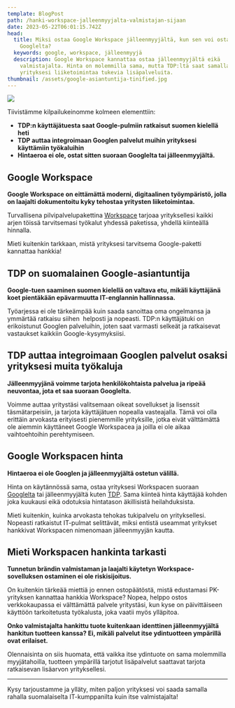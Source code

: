 ```yaml
---
template: BlogPost
path: /hanki-workspace-jalleenmyyjalta-valmistajan-sijaan
date: 2023-05-22T06:01:15.742Z
head:
  title: Miksi ostaa Google Workspace jälleenmyyjältä, kun sen voi ostaa suoraan
    Googlelta?
  keywords: google, workspace, jälleenmyyjä
  description: Google Workspace kannattaa ostaa jälleenmyyjältä eikä
    valmistajalta. Hinta on molemmilla sama, mutta TDP:ltä saat samalla hinnalla
    yrityksesi liiketoimintaa tukevia lisäpalveluita.
thumbnail: /assets/google-asiantuntija-tinified.jpg
---
```

![](/assets/google-asiantuntija-tinified.jpg)

T﻿iivistämme kilpailukeinomme kolmeen elementtiin:
* **TDP:n käyttäjätuesta saat Google-pulmiin ratkaisut suomen kielellä heti**
* **TDP auttaa integroimaan Googlen palvelut muihin yrityksesi käyttämiin työkaluihin**
* **Hintaeroa ei ole, ostat sitten suoraan Googlelta tai jälleenmyyjältä.**

## G﻿oogle Workspace

**Google Workspace on eittämättä moderni, digitaalinen työympäristö, jolla on laajalti dokumentoitu kyky tehostaa yritysten liiketoimintaa.**  

Turvallisena pilvipalvelupakettina [Workspace](https://www.tdp.fi/ohjelmistot/google-workspace) tarjoaa yrityksellesi kaikki arjen töissä tarvitsemasi työkalut yhdessä paketissa, yhdellä kiinteällä hinnalla.

Mieti kuitenkin tarkkaan, mistä yrityksesi tarvitsema Google-paketti kannattaa hankkia! 

## TDP on suomalainen Google-asiantuntija

**Google-tuen saaminen suomen kielellä on valtava etu, mikäli käyttäjänä koet pientäkään epävarmuutta IT-englannin hallinnassa.**

Työarjessa ei ole tärkeämpää kuin saada sanoittaa oma ongelmansa ja ymmärtää ratkaisu siihen  helposti ja nopeasti. TDP:n käyttäjätuki on erikoistunut Googlen palveluihin, joten saat varmasti selkeät ja ratkaisevat vastaukset kaikkiin Google-kysymyksiisi. 

## TDP auttaa integroimaan Googlen palvelut osaksi yrityksesi muita työkaluja

**Jälleenmyyjänä voimme tarjota henkilökohtaista palvelua ja ripeää neuvontaa, jota et saa suoraan Googlelta.** 

Voimme auttaa yritystäsi valitsemaan oikeat sovellukset ja lisenssit täsmätarpeisiin, ja tarjota käyttäjätuen nopealla vasteajalla. Tämä voi olla erittäin arvokasta erityisesti pienemmille yrityksille, jotka eivät välttämättä ole aiemmin käyttäneet Google Workspacea ja joilla ei ole aikaa vaihtoehtoihin perehtymiseen.

## Google Workspacen hinta

**Hintaeroa ei ole Googlen ja jälleenmyyjältä ostetun välillä.**

Hinta on käytännössä sama, ostaa yrityksesi Workspacen suoraan [Googlelta](https://workspace.google.com/pricing.html) tai jälleenmyyjältä kuten [TDP](https://www.tdp.fi/ohjelmistot/google-workspace). Sama kiinteä hinta käyttäjää kohden joka kuukausi eikä odotuksia hintatason äkillisistä heilahduksista.

Mieti kuitenkin, kuinka arvokasta tehokas tukipalvelu on yrityksellesi. Nopeasti ratkaistut IT-pulmat selittävät, miksi entistä useammat yritykset hankkivat Workspacen nimenomaan jälleenmyyjän kautta.

## Mieti Workspacen hankinta tarkasti

**Tunnetun brändin valmistaman ja laajalti käytetyn Workspace-sovelluksen ostaminen ei ole riskisijoitus.**

On kuitenkin tärkeää miettiä jo ennen ostopäätöstä, mistä edustamasi PK-yrityksen kannattaa hankkia Workspace? Nopea, helppo ostos verkkokaupassa ei välttämättä palvele yritystäsi, kun kyse on päivittäiseen käyttöön tarkoitetusta työkalusta, joka vaatii myös ylläpitoa. 

**Onko valmistajalta hankittu tuote kuitenkaan identtinen jälleenmyyjältä hankitun tuotteen kanssa? Ei, mikäli palvelut itse ydintuotteen ympärillä ovat erilaiset.**

Olennaisinta on siis huomata, että vaikka itse ydintuote on sama molemmilla myyjätahoilla, tuotteen ympärillä tarjotut lisäpalvelut saattavat tarjota ratkaisevan lisäarvon yrityksellesi.

- - -

K﻿ysy tarjoustamme ja ylläty, miten paljon yrityksesi voi saada samalla rahalla suomalaiselta IT-kumppanilta kuin itse valmistajalta!